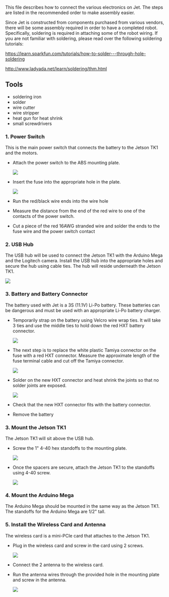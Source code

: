 This file describes how to connect the various electronics on Jet.  The
steps are listed in the recommended order to make assembly easier.

Since Jet is constructed from components purchased from various vendors, there
will be some assembly required in order to have a completed robot.  Specifically,
soldering is required in attaching some of the robot wiring.  If you are not familiar
with soldering, please read over the following soldering tutorials:

https://learn.sparkfun.com/tutorials/how-to-solder---through-hole-soldering

http://www.ladyada.net/learn/soldering/thm.html

## Tools

- soldering iron
- solder
- wire cutter
- wire stripper
- heat gun for heat shrink
- small screwdrivers

### 1. Power Switch

This is the main power switch that connects the battery to the Jetson TK1 and the
motors.  

* Attach the power switch to the ABS mounting plate.

  ![](module1/lab1_building_robot/resources/electrical/switch1.JPG)

* Insert the fuse into the appropriate hole in the plate.

  ![](module1/lab1_building_robot/resources/electrical/fuse1.JPG)

* Run the red/black wire ends into the wire hole
* Measure the distance from the end of the red wire to one of the contacts of the power
switch.  
* Cut a piece of the red 16AWG stranded wire and solder the ends to the fuse wire
and the power switch contact

### 2. USB Hub

The USB hub will be used to connect the Jetson TK1 with the Arduino Mega and the
Logitech camera.  Install the USB hub into the appropriate holes and secure the hub
using cable ties.  The hub will reside underneath the Jetson TK1.

  ![](module1/lab1_building_robot/resources/electrical/usbhub1.JPG)

### 3. Battery and Battery Connector

The battery used with Jet is a 3S (11.1V) Li-Po battery.  These
batteries can be dangerous and must be used with an appropriate Li-Po
battery charger.

* Temporarily strap on the battery using Velcro wire wrap ties.  It will take 3 ties
and use the middle ties to hold down the red HXT battery connector.

  ![](module1/lab1_building_robot/resources/electrical/battery1.JPG)

* The next step is to replace the white plastic Tamiya connector on the fuse with a red HXT
connector.  Measure the approximate length of the fuse terminal cable and cut off the Tamiya
connector.

  ![](module1/lab1_building_robot/resources/electrical/battery2.JPG)

* Solder on the new HXT connector and heat shrink the joints so that no solder joints
are exposed.

  ![](module1/lab1_building_robot/resources/electrical/battery3.JPG)

* Check that the new HXT connector fits with the battery connector.
* Remove the battery

### 3. Mount the Jetson TK1

The Jetson TK1 will sit above the USB hub.

* Screw the 1" 4-40 hex standoffs to the mounting plate.

  ![](module1/lab1_building_robot/resources/electrical/usbhub2.JPG)

* Once the spacers are secure, attach the Jetson TK1 to the standoffs using 4-40 screw.

  ![](module1/lab1_building_robot/resources/electrical/tk1_1.JPG)

### 4. Mount the Arduino Mega

The Arduino Mega should be mounted in the same way as the Jetson TK1.  The standoffs for the
Arduino Mega are 1/2" tall.

### 5. Install the Wireless Card and Antenna

The wireless card is a mini-PCIe card that attaches to the Jetson TK1.

* Plug in the wireless card and screw in the card using 2 screws.

  ![](module1/lab1_building_robot/resources/electrical/tk1_2.JPG)

* Connect the 2 antenna to the wireless card.
* Run the antenna wires through the provided hole in the mounting plate and screw in
the antenna.

  ![](module1/lab1_building_robot/resources/electrical/tk1_3.JPG)
